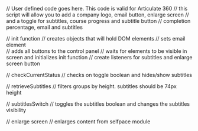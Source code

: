 // User defined code goes here. This code is valid for Articulate 360
// this script will allow you to add a company logo, email button, enlarge screen
// and a toggle for subtitles, course progress and subtitle button
// completion percentage, email and subtitles

// init function
// creates objects that will hold DOM elements
// sets email element  
// adds all buttons to the control panel
// waits for elements to be visible in screen and initializes init function 
// create listeners for subtitles and enlarge screen button

// checkCurrentStatus
// checks on toggle boolean and hides/show subtitles

// retrieveSubtitles
// filters groups by height. subtitles should be 74px height

// subtitlesSwitch
// toggles the subtitles boolean and changes the subtitles visibility

// enlarge screen
// enlarges content from selfpace module
